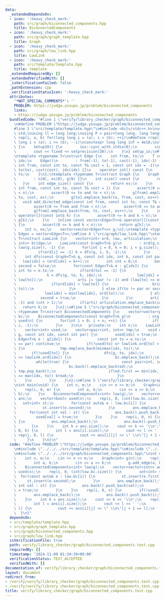 ```yaml
---
data:
  _extendedDependsOn:
  - icon: ':heavy_check_mark:'
    path: src/graph/biconnected_components.hpp
    title: BiconnectedComponents
  - icon: ':heavy_check_mark:'
    path: src/graph/graph_template.hpp
    title: Graph
  - icon: ':heavy_check_mark:'
    path: src/graph/low_link.hpp
    title: LowLink
  - icon: ':heavy_check_mark:'
    path: src/template/template.hpp
    title: template
  _extendedRequiredBy: []
  _extendedVerifiedWith: []
  _isVerificationFailed: false
  _pathExtension: cpp
  _verificationStatusIcon: ':heavy_check_mark:'
  attributes:
    '*NOT_SPECIAL_COMMENTS*': ''
    PROBLEM: https://judge.yosupo.jp/problem/biconnected_components
    links:
    - https://judge.yosupo.jp/problem/biconnected_components
  bundledCode: "#line 1 \"verify/library_checker/graph/biconnected_components.test.cpp\"\
    \n#define PROBLEM \"https://judge.yosupo.jp/problem/biconnected_components\"\n\
    #line 2 \"src/template/template.hpp\"\n#include <bits/stdc++.h>\nusing namespace\
    \ std;\nusing ll = long long;\nusing P = pair<long long, long long>;\n#define\
    \ rep(i, a, b) for(long long i = (a); i < (b); ++i)\n#define rrep(i, a, b) for(long\
    \ long i = (a); i >= (b); --i)\nconstexpr long long inf = 4e18;\nstruct SetupIO\
    \ {\n    SetupIO() {\n        ios::sync_with_stdio(0);\n        cin.tie(0);\n\
    \        cout << fixed << setprecision(30);\n    }\n} setup_io;\n#line 3 \"src/graph/graph_template.hpp\"\
    \ntemplate <typename T>\nstruct Edge {\n    int from, to;\n    T cost;\n    int\
    \ idx;\n    Edge()\n        : from(-1), to(-1), cost(-1), idx(-1) {}\n    Edge(const\
    \ int from, const int to, const T& cost = 1, const int idx = -1)\n        : from(from),\
    \ to(to), cost(cost), idx(idx) {}\n    operator int() const {\n        return\
    \ to;\n    }\n};\ntemplate <typename T>\nstruct Graph {\n    Graph(const int N)\n\
    \        : n(N), es(0), g(N) {}\n    int size() const {\n        return n;\n \
    \   }\n    int edge_size() const {\n        return es;\n    }\n    void add_edge(const\
    \ int from, const int to, const T& cost = 1) {\n        assert(0 <= from and from\
    \ < n);\n        assert(0 <= to and to < n);\n        g[from].emplace_back(from,\
    \ to, cost, es);\n        g[to].emplace_back(to, from, cost, es++);\n    }\n \
    \   void add_directed_edge(const int from, const int to, const T& cost = 1) {\n\
    \        assert(0 <= from and from < n);\n        assert(0 <= to and to < n);\n\
    \        g[from].emplace_back(from, to, cost, es++);\n    }\n    inline vector<Edge<T>>&\
    \ operator[](const int& k) {\n        assert(0 <= k and k < n);\n        return\
    \ g[k];\n    }\n    inline const vector<Edge<T>>& operator[](const int& k) const\
    \ {\n        assert(0 <= k and k < n);\n        return g[k];\n    }\n\n   private:\n\
    \    int n, es;\n    vector<vector<Edge<T>>> g;\n};\ntemplate <typename T>\nusing\
    \ Edges = vector<Edge<T>>;\n#line 4 \"src/graph/low_link.hpp\"\ntemplate <typename\
    \ T>\nstruct LowLink {\n    vector<int> ord, low, articulation;\n    vector<pair<int,\
    \ int>> bridge;\n    LowLink(const Graph<T>& g)\n        : ord(g.size(), -1),\
    \ low(g.size(), -1) {\n        for(int i = 0, k = 0; i < g.size(); ++i) {\n  \
    \          if(ord[i] == -1) k = dfs(g, i, k, -1);\n        }\n    }\n\n   private:\n\
    \    int dfs(const Graph<T>& g, const int idx, int k, const int par) {\n     \
    \   low[idx] = (ord[idx] = k++);\n        int cnt = 0;\n        bool arti = false,\
    \ second = false;\n        for(const Edge<T>& e : g[idx]) {\n            const\
    \ int to = e.to;\n            if(ord[to] == -1) {\n                ++cnt;\n  \
    \              k = dfs(g, to, k, idx);\n                low[idx] = min(low[idx],\
    \ low[to]);\n                arti |= (par != -1) and (low[to] >= ord[idx]);\n\
    \                if(ord[idx] < low[to]) {\n                    bridge.emplace_back(minmax(idx,\
    \ to));\n                }\n            } else if(to != par or second) {\n   \
    \             low[idx] = min(low[idx], ord[to]);\n            } else {\n     \
    \           second = true;\n            }\n        }\n        arti |= (par ==\
    \ -1) and (cnt > 1);\n        if(arti) articulation.emplace_back(idx);\n     \
    \   return k;\n    }\n};\n#line 5 \"src/graph/biconnected_components.hpp\"\ntemplate\
    \ <typename T>\nstruct BiconnectedComponents {\n    vector<vector<pair<int, int>>>\
    \ bc;\n    BiconnectedComponents(const Graph<T>& g)\n        : n(g.size()), lowlink(g),\
    \ used(n) {\n        for(int i = 0; i < n; ++i) {\n            if(!used[i]) dfs(g,\
    \ i, -1);\n        }\n    }\n\n   private:\n    int n;\n    LowLink<T> lowlink;\n\
    \    vector<int> used;\n    vector<pair<int, int>> tmp;\n    void dfs(const Graph<T>&\
    \ g, const int idx, const int par) {\n        used[idx] = true;\n        for(const\
    \ Edge<T>& e : g[idx]) {\n            const int to = e.to;\n            if(to\
    \ == par) continue;\n            if(!used[to] or lowlink.ord[to] < lowlink.ord[idx])\
    \ {\n                tmp.emplace_back(minmax(idx, to));\n            }\n     \
    \       if(!used[to]) {\n                dfs(g, to, idx);\n                if(lowlink.low[to]\
    \ >= lowlink.ord[idx]) {\n                    bc.emplace_back();\n           \
    \         while(true) {\n                        const pair<int, int> ed = tmp.back();\n\
    \                        bc.back().emplace_back(ed);\n                       \
    \ tmp.pop_back();\n                        if(ed.first == min(idx, to) and ed.second\
    \ == max(idx, to)) break;\n                    }\n                }\n        \
    \    }\n        }\n    }\n};\n#line 5 \"verify/library_checker/graph/biconnected_components.test.cpp\"\
    \nint main(void) {\n    int n, m;\n    cin >> n >> m;\n    Graph<int> g(n);\n\
    \    rep(i, 0, m) {\n        int a, b;\n        cin >> a >> b;\n        g.add_edge(a,\
    \ b);\n    }\n    BiconnectedComponents<int> low(g);\n    vector<vector<int>>\
    \ ans;\n    vector<bool> used(n);\n    rep(i, 0, (int)low.bc.size()) {\n     \
    \   set<int> st;\n        for(const auto& e : low.bc[i]) {\n            st.insert(e.first);\n\
    \            st.insert(e.second);\n        }\n        ans.emplace_back();\n  \
    \      for(const int val : st) {\n            ans.back().push_back(val);\n   \
    \         used[val] = true;\n        }\n    }\n    rep(i, 0, n) {\n        if(!used[i])\
    \ {\n            ans.emplace_back();\n            ans.back().push_back(i);\n \
    \       }\n    }\n    int k = ans.size();\n    cout << k << '\\n';\n    rep(i,\
    \ 0, k) {\n        int l = ans[i].size();\n        cout << l << ' ';\n       \
    \ rep(j, 0, l) {\n            cout << ans[i][j] << \" \\n\"[j + 1 == l];\n   \
    \     }\n    }\n}\n"
  code: "#define PROBLEM \"https://judge.yosupo.jp/problem/biconnected_components\"\
    \n#include \"../../../src/template/template.hpp\"\n#include \"../../../src/graph/graph_template.hpp\"\
    \n#include \"../../../src/graph/biconnected_components.hpp\"\nint main(void) {\n\
    \    int n, m;\n    cin >> n >> m;\n    Graph<int> g(n);\n    rep(i, 0, m) {\n\
    \        int a, b;\n        cin >> a >> b;\n        g.add_edge(a, b);\n    }\n\
    \    BiconnectedComponents<int> low(g);\n    vector<vector<int>> ans;\n    vector<bool>\
    \ used(n);\n    rep(i, 0, (int)low.bc.size()) {\n        set<int> st;\n      \
    \  for(const auto& e : low.bc[i]) {\n            st.insert(e.first);\n       \
    \     st.insert(e.second);\n        }\n        ans.emplace_back();\n        for(const\
    \ int val : st) {\n            ans.back().push_back(val);\n            used[val]\
    \ = true;\n        }\n    }\n    rep(i, 0, n) {\n        if(!used[i]) {\n    \
    \        ans.emplace_back();\n            ans.back().push_back(i);\n        }\n\
    \    }\n    int k = ans.size();\n    cout << k << '\\n';\n    rep(i, 0, k) {\n\
    \        int l = ans[i].size();\n        cout << l << ' ';\n        rep(j, 0,\
    \ l) {\n            cout << ans[i][j] << \" \\n\"[j + 1 == l];\n        }\n  \
    \  }\n}"
  dependsOn:
  - src/template/template.hpp
  - src/graph/graph_template.hpp
  - src/graph/biconnected_components.hpp
  - src/graph/low_link.hpp
  isVerificationFile: true
  path: verify/library_checker/graph/biconnected_components.test.cpp
  requiredBy: []
  timestamp: '2024-11-09 01:34:39+09:00'
  verificationStatus: TEST_ACCEPTED
  verifiedWith: []
documentation_of: verify/library_checker/graph/biconnected_components.test.cpp
layout: document
redirect_from:
- /verify/verify/library_checker/graph/biconnected_components.test.cpp
- /verify/verify/library_checker/graph/biconnected_components.test.cpp.html
title: verify/library_checker/graph/biconnected_components.test.cpp
---
```

